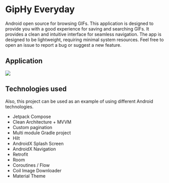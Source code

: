 # GipHy Everyday

Android open source for browsing GIFs. This application is designed to provide you with a good experience for saving and
searching GIFs. It provides a clean and intuitive interface for seamless navigation. The app is designed to be
lightweight, requiring minimal system resources. Feel free to open an issue to report a bug or suggest a new feature.

## Application

![](tools/docs/preview.gif)

## Technologies used

Also, this project can be used as an example of using different Android technologies.

- Jetpack Compose
- Clean Architecture + MVVM
- Custom pagination
- Multi module Gradle project
- Hilt
- AndroidX Splash Screen
- AndroidX Navigation
- Retrofit
- Room
- Coroutines / Flow
- Coil Image Downloader
- Material Theme